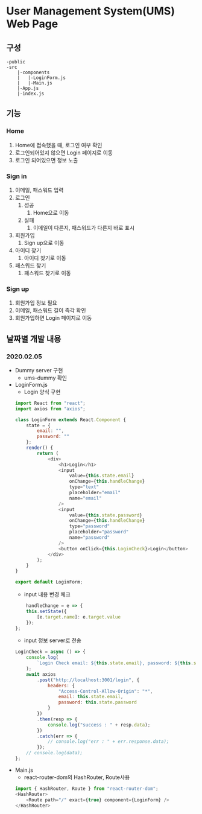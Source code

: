 # User Management System(UMS) Web Page

## 구성
```
-public
-src
    |-components
    |   |-LoginForm.js
    |   |-Main.js
    |-App.js
    |-index.js
```

## 기능

### Home

1. Home에 접속했을 때, 로그인 여부 확인
2. 로그인되어있지 않으면 Login 페이지로 이동
3. 로그인 되어있으면 정보 노출

### Sign in

1. 이메일, 패스워드 입력
2. 로그인
    1. 성공
        1. Home으로 이동
    2. 실패
        1. 이메일이 다른지, 패스워드가 다른지 바로 표시
3. 회원가입
    1. Sign up으로 이동
4. 아이디 찾기
    1. 아이디 찾기로 이동
5. 패스워드 찾기
    1. 패스워드 찾기로 이동

### Sign up

1. 회원가입 정보 필요
2. 이메일, 패스워드 길이 즉각 확인
3. 회원가입하면 Login 페이지로 이동

## 날짜별 개발 내용

### 2020.02.05
- Dummy server 구현
    - ums-dummy 확인
- LoginForm.js
    - Login 양식 구현
    ```js
    import React from "react";
    import axios from "axios";

    class LoginForm extends React.Component {
        state = {
            email: "",
            password: ""
        };
        render() {
            return (
                <div>
                    <h1>Login</h1>
                    <input
                        value={this.state.email}
                        onChange={this.handleChange}
                        type="text"
                        placeholder="email"
                        name="email"
                    />
                    <input
                        value={this.state.password}
                        onChange={this.handleChange}
                        type="password"
                        placeholder="password"
                        name="password"
                    />
                    <button onClick={this.LoginCheck}>Login</button>
                </div>
            );
        }
    }

    export default LoginForm;

    ```
    - input 내용 변경 체크
    ```jsx
        handleChange = e => {
        this.setState({
            [e.target.name]: e.target.value
        });
    };
    ```
    - input 정보 server로 전송
    ```jsx
    LoginCheck = async () => {
        console.log(
            `Login Check email: ${this.state.email}, password: ${this.state.password}`
        );
        await axios
            .post("http://localhost:3001/login", {
                headers: {
                    "Access-Control-Allow-Origin": "*",
                    email: this.state.email,
                    password: this.state.password
                }
            })
            .then(resp => {
                console.log("success : " + resp.data);
            })
            .catch(err => {
                // console.log("err : " + err.response.data);
            });
        // console.log(data);
    };
    ```
- Main.js
    - react-router-dom의 HashRouter, Route사용
    ```js
    import { HashRouter, Route } from "react-router-dom";
    <HashRouter>
        <Route path="/" exact={true} component={LoginForm} />
    </HashRouter>
    ```

